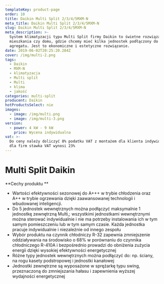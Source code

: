 ```yaml
---
templateKey: product-page
order: 10
title: Daikin Multi Split 2/3/4/5MXM-N
meta_title: Daikin Multi Split 2/3/4/5MXM-N
slug: Daikin Multi Split 2/3/4/5MXM-N
meta_description: >-
  System klimatyzacji typu Multi Split firmy Daikin to świetne rozwiązanie do
  mieszkania czy domu, gdzie chcemy mieć kilka jednostek podłączony do jednego
  agregatu. Jest to ekonomiczne i estetyczne rozwiązanie. 
date: 2019-06-02T20:25:20.284Z
cover: /img/multi-2.png
tags:
  - Daikin
  - MXM-N
  - klimatyzacja
  - Multi split
  - Multi
  - klima
  - jakość
categories: multi-split
producent: Daikin
hotProductsSelect: nie
images:
  - image: /img/multi.png
  - image: /img/multi-3.png
version:
  - power: 4 kW - 9 kW
    price: Wycena indywidualna
vat: >-
  Do ceny należy doliczyć 8% podatku VAT z montażem dla klienta indywidualnego,
  dla firm stawka VAT wynosi 23%
---
```

# Multi Split Daikin 

**Cechy produktu**

* Wartości efektywności sezonowej do A+++ w trybie chłodzenia oraz A++ w trybie ogrzewania dzięki zaawansowanej technologii i wbudowanej inteligencji.
* Do 5 jednostek wewnętrznych można podłączyć maksymalnie 1 jednostkę zewnętrzną Multi,; wszystkimi jednostkami wewnętrznymi można sterować indywidualnie i nie ma potrzeby instalowania ich w tym samym pomieszczeniu lub w tym samym czasie. Każda jednostka pracuje indywidualnie i niezależnie od innego zespołu
* Wybór produktu na czynnik chłodniczy R-32 zapewnia zmniejszenie oddziaływania na środowisko o 68% w porównaniu do czynnika chłodniczego R-410A i bezpośrednio prowadzi do obniżenia zużycia energii dzięki wysokiej efektywności energetycznej
* Różne typy jednostek wewnętrznych można podłączyć do: np. ściany, na rogu kasety podstropowej i jednostki kanałowej
* Jednostki zewnętrzne są wyposażone w sprężarkę typu swing, przeznaczoną do zmniejszania hałasu i zapewnienia wyższej wydajności energetycznej
